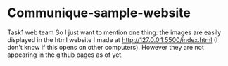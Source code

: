 # Communique-sample-website
Task1 web team
So I just want to mention one thing: the images are easily displayed in the html website I made at http://127.0.0.1:5500/index.html (I don't know if this opens on other computers). However they are not appearing in the github pages as of yet.
